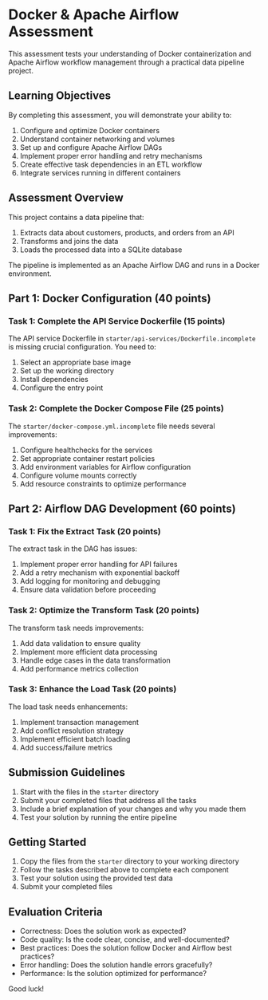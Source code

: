 # Docker & Apache Airflow Assessment

This assessment tests your understanding of Docker containerization and Apache Airflow workflow management through a practical data pipeline project.

## Learning Objectives

By completing this assessment, you will demonstrate your ability to:

1. Configure and optimize Docker containers
2. Understand container networking and volumes
3. Set up and configure Apache Airflow DAGs
4. Implement proper error handling and retry mechanisms
5. Create effective task dependencies in an ETL workflow
6. Integrate services running in different containers

## Assessment Overview

This project contains a data pipeline that:
1. Extracts data about customers, products, and orders from an API
2. Transforms and joins the data
3. Loads the processed data into a SQLite database

The pipeline is implemented as an Apache Airflow DAG and runs in a Docker environment.

## Part 1: Docker Configuration (40 points)

### Task 1: Complete the API Service Dockerfile (15 points)
The API service Dockerfile in `starter/api-services/Dockerfile.incomplete` is missing crucial configuration. You need to:
1. Select an appropriate base image
2. Set up the working directory
3. Install dependencies
4. Configure the entry point

### Task 2: Complete the Docker Compose File (25 points)
The `starter/docker-compose.yml.incomplete` file needs several improvements:
1. Configure healthchecks for the services
2. Set appropriate container restart policies
3. Add environment variables for Airflow configuration
4. Configure volume mounts correctly
5. Add resource constraints to optimize performance

## Part 2: Airflow DAG Development (60 points)

### Task 1: Fix the Extract Task (20 points)
The extract task in the DAG has issues:
1. Implement proper error handling for API failures
2. Add a retry mechanism with exponential backoff
3. Add logging for monitoring and debugging
4. Ensure data validation before proceeding

### Task 2: Optimize the Transform Task (20 points)
The transform task needs improvements:
1. Add data validation to ensure quality
2. Implement more efficient data processing
3. Handle edge cases in the data transformation
4. Add performance metrics collection

### Task 3: Enhance the Load Task (20 points)
The load task needs enhancements:
1. Implement transaction management
2. Add conflict resolution strategy
3. Implement efficient batch loading
4. Add success/failure metrics

## Submission Guidelines

1. Start with the files in the `starter` directory
2. Submit your completed files that address all the tasks
3. Include a brief explanation of your changes and why you made them
4. Test your solution by running the entire pipeline

## Getting Started

1. Copy the files from the `starter` directory to your working directory
2. Follow the tasks described above to complete each component
3. Test your solution using the provided test data
4. Submit your completed files

## Evaluation Criteria

- Correctness: Does the solution work as expected?
- Code quality: Is the code clear, concise, and well-documented?
- Best practices: Does the solution follow Docker and Airflow best practices?
- Error handling: Does the solution handle errors gracefully?
- Performance: Is the solution optimized for performance?

Good luck!